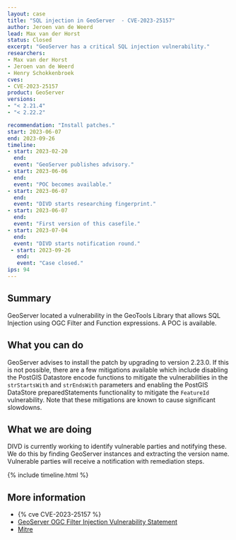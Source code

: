 ```yaml
---
layout: case
title: "SQL injection in GeoServer  - CVE-2023-25157"
author: Jeroen van de Weerd
lead: Max van der Horst
status: Closed
excerpt: "GeoServer has a critical SQL injection vulnerability."
researchers:
- Max van der Horst
- Jeroen van de Weerd
- Henry Schokkenbroek
cves:
- CVE-2023-25157
product: GeoServer
versions: 
- "< 2.21.4"
- "< 2.22.2"

recommendation: "Install patches."
start: 2023-06-07
end: 2023-09-26
timeline:
- start: 2023-02-20
  end:
  event: "GeoServer publishes advisory."
- start: 2023-06-06
  end:
  event: "POC becomes available."
- start: 2023-06-07
  end:
  event: "DIVD starts researching fingerprint."
- start: 2023-06-07
  end:
  event: "First version of this casefile."
- start: 2023-07-04
  end:
  event: "DIVD starts notification round."
 - start: 2023-09-26
   end:
   event: "Case closed."
ips: 94
---
```


## Summary

GeoServer located a vulnerability in the GeoTools Library that allows SQL Injection using OGC Filter and Function expressions. A POC is available.

## What you can do

GeoServer advises to install the patch by upgrading to version 2.23.0. If this is not possible, there are a few mitigations available which include disabling the PostGIS Datastore encode functions to mitigate the vulnerabilities in the `strStartsWith` and `strEndsWith` parameters and enabling the PostGIS DataStore preparedStatements functionality to mitigate the `FeatureId` vulnerability. Note that these mitigations are known to cause significant slowdowns.

## What we are doing

DIVD is currently working to identify vulnerable parties and notifying these. We do this by finding GeoServer instances and extracting the version name. Vulnerable parties will receive a notification with remediation steps.

{% include timeline.html %}

## More information

* {% cve CVE-2023-25157 %}
* [GeoServer OGC Filter Injection Vulnerability Statement ](https://geoserver.org/vulnerability/2023/02/20/ogc-filter-injection.html)
* [Mitre](https://cve.mitre.org/cgi-bin/cvename.cgi?name=CVE-2023-25157)
